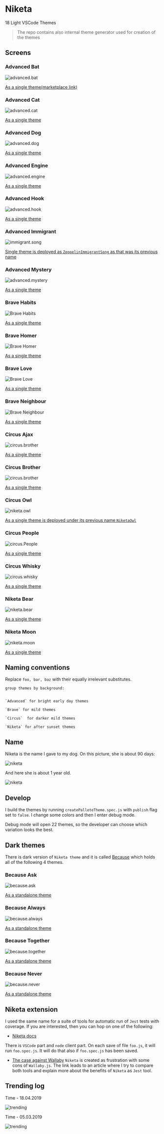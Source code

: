 # Niketa

18 Light VSCode Themes

> The repo contains also internal theme generator used for creation of the themes

## Screens

### Advanced Bat

![advanced.bat](https://github.com/selfrefactor/niketa-theme/blob/master/files/advanced.bat.png?raw=true)

[As a single theme(marketplace link)](https://marketplace.visualstudio.com/items?itemName=selfrefactor.AdvancedBatNiketa)

### Advanced Cat

![advanced.cat](https://github.com/selfrefactor/niketa-theme/blob/master/files/advanced.cat.png?raw=true)

[As a single theme](https://marketplace.visualstudio.com/items?itemName=selfrefactor.AdvancedCatNiketa)

### Advanced Dog

![advanced.dog](https://github.com/selfrefactor/niketa-theme/blob/master/files/advanced.dog.png?raw=true)

[As a single theme](https://marketplace.visualstudio.com/items?itemName=selfrefactor.AdvancedDogNiketa)

### Advanced Engine

![advanced.engine](https://github.com/selfrefactor/niketa-theme/blob/master/files/advanced.engine.png?raw=true)

[As a single theme](https://marketplace.visualstudio.com/items?itemName=selfrefactor.AdvancedEngineNiketa)

### Advanced Hook

![advanced.hook](https://github.com/selfrefactor/niketa-theme/blob/master/files/advanced.hook.png?raw=true)

[As a single theme](https://marketplace.visualstudio.com/items?itemName=selfrefactor.AdvancedHookNiketa)

### Advanced Immigrant

![immigrant.song](https://github.com/selfrefactor/niketa-theme/blob/master/files/advanced.immigrant.png?raw=true)

[Single theme is deployed as `ZeppelinImmigrantSong` as that was its previous name](https://marketplace.visualstudio.com/items?itemName=selfrefactor.ZeppelinImmigrantSongNiketa)

### Advanced Mystery

![advanced.mystery](https://github.com/selfrefactor/niketa-theme/blob/master/files/advanced.mystery.png?raw=true)

[As a single theme](https://marketplace.visualstudio.com/items?itemName=selfrefactor.AdvancedMysteryNiketa)

### Brave Habits

![Brave Habits](https://github.com/selfrefactor/niketa-theme/blob/master/files/brave.habits.png?raw=true)

[As a single theme](https://marketplace.visualstudio.com/items?itemName=selfrefactor.BraveHabitsNiketa)

### Brave Homer

![Brave Homer](https://github.com/selfrefactor/niketa-theme/blob/master/files/brave.homer.png?raw=true)

[As a single theme](https://marketplace.visualstudio.com/items?itemName=selfrefactor.BraveHomerNiketa)

### Brave Love

![Brave Love](https://github.com/selfrefactor/niketa-theme/blob/master/files/brave.love.png?raw=true)

[As a single theme](https://marketplace.visualstudio.com/items?itemName=selfrefactor.BraveLoveNiketa)

### Brave Neighbour

![Brave Neighbour](https://github.com/selfrefactor/niketa-theme/blob/master/files/brave.neighbour.png?raw=true)

[As a single theme](https://marketplace.visualstudio.com/items?itemName=selfrefactor.BraveNeighbourNiketa)

### Circus Ajax

![circus.brother](https://github.com/selfrefactor/niketa-theme/blob/master/files/circus.ajax.png?raw=true)

[As a single theme](https://marketplace.visualstudio.com/items?itemName=selfrefactor.CircusAjaxNiketa)

### Circus Brother

![circus.brother](https://github.com/selfrefactor/niketa-theme/blob/master/files/circus.brother.png?raw=true)

[As a single theme](https://marketplace.visualstudio.com/items?itemName=selfrefactor.CircusBrotherNiketa)

### Circus Owl

![niketa.owl](https://github.com/selfrefactor/niketa-theme/blob/master/files/niketa.owl.png?raw=true)

[As a single theme is deployed under its previous name `NiketaOwl`](https://marketplace.visualstudio.com/items?itemName=selfrefactor.NiketaOwlNiketa)

### Circus People

![circus.People](https://github.com/selfrefactor/niketa-theme/blob/master/files/circus.people.png?raw=true)

[As a single theme](https://marketplace.visualstudio.com/items?itemName=selfrefactor.CircusPeopleNiketa)

### Circus Whisky

![circus.whisky](https://github.com/selfrefactor/niketa-theme/blob/master/files/circus.whisky.png?raw=true)

[As a single theme](https://marketplace.visualstudio.com/items?itemName=selfrefactor.CircusWhiskyNiketa)

### Niketa Bear

![niketa.bear](https://github.com/selfrefactor/niketa-theme/blob/master/files/niketa.bear.png?raw=true)

[As a single theme](https://marketplace.visualstudio.com/items?itemName=selfrefactor.NiketaBearNiketa)

### Niketa Moon

![niketa.moon](https://github.com/selfrefactor/niketa-theme/blob/master/files/niketa.moon.png?raw=true)

[As a single theme](https://marketplace.visualstudio.com/items?itemName=selfrefactor.NiketaMoonNiketa)

## Naming conventions

Replace `foo, bar, baz` with their equally irrelevant substitutes.

```
group themes by background:


`Advanced` for bright early day themes

`Brave` for mild themes

`Circus`  for darker mild themes

`Niketa` for after sunset themes
```

## Name

Niketa is the name I gave to my dog. On this picture, she is about 90 days:

![niketa](https://github.com/selfrefactor/niketa-theme/blob/master/files/niketa.jpg?raw=true)

And here she is about 1 year old.

![niketa](https://github.com/selfrefactor/niketa-theme/blob/master/files/niketa_young.jpg?raw=true)

## Develop

I build the themes by running `createPalleteTheme.spec.js` with `publish` flag set to `false`. I change some colors and then I enter debug mode.

Debug mode will open 22 themes, so the developer can choose which variation looks the best.

## Dark themes

There is dark version of `Niketa theme` and it is called [Because](https://marketplace.visualstudio.com/items?itemName=selfrefactor.Because) which holds all of the following 4 themes.

### Because Ask

![because.ask](https://github.com/selfrefactor/niketa-themes/blob/master/packages/because/screens/because.ask.png?raw=true)

[As a standalone theme](https://marketplace.visualstudio.com/items?itemName=selfrefactor.BecauseAskNiketa)

### Because Always

![because.always](https://github.com/selfrefactor/niketa-themes/blob/master/packages/because/screens/because.always.png?raw=true)

[As a standalone theme](https://marketplace.visualstudio.com/items?itemName=selfrefactor.BecauseAlwaysNiketa)

### Because Together

![because.together](https://github.com/selfrefactor/niketa-themes/blob/master/packages/because/screens/because.together.png?raw=true)

[As a standalone theme](https://marketplace.visualstudio.com/items?itemName=selfrefactor.BecauseTogetherNiketa)

### Because Never

![because.never](https://github.com/selfrefactor/niketa-themes/blob/master/packages/because/screens/because.never.png?raw=true)

[As a standalone theme](https://marketplace.visualstudio.com/items?itemName=selfrefactor.BecauseNeverNiketa)

## Niketa extension

I used the same name for a suite of tools for automatic run of `Jest` tests with coverage. If you are interested, then you can hop on one of the following:

- [Niketa docs](https://github.com/selfrefactor/niketa)

There is `VSCode` part and `node` client part. On each save of file `foo.js`, it will run `foo.spec.js`. It will do that also if `foo.spec.js` has been saved.

- [The case against Wallaby](https://ilearnsmarter.wordpress.com/2018/12/22/the-case-against-wallaby-js/) `Niketa` is created as frustration with some cons of `Wallaby.js`. The link leads to an article where I try to compare both tools and explain more about the benefits of `Niketa` as `Jest` tool.

## Trending log

Time - 18.04.2019

![trending](https://github.com/selfrefactor/niketa-theme/blob/master/files/trending.png?raw=true)

Time - 05.03.2019

![trending](https://github.com/selfrefactor/niketa-theme/blob/master/files/trending.march.png?raw=true)
